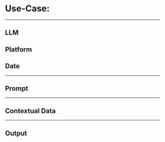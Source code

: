 # Use-Case:  

 

---

## LLM

## Platform

## Date

 ---

 ## Prompt

 ---

 ## Contextual Data

 ---

 ## Output